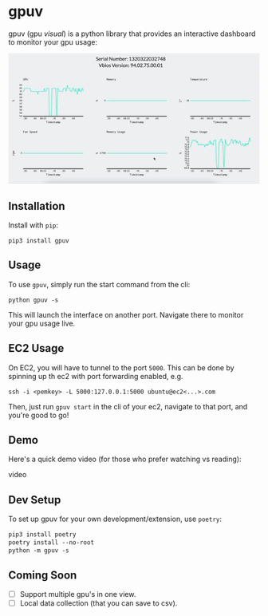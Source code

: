 # gpuv

gpuv (gpu _visual_) is a python library that provides an interactive dashboard to monitor your gpu usage:

![GPU Demo GIF](https://github.com/CambioML/gpuv/blob/main/gpudemo.gif)


## Installation

Install with `pip`:

```
pip3 install gpuv
```

## Usage

To use `gpuv`, simply run the start command from the cli:

```
python gpuv -s
```

This will launch the interface on another port. Navigate there to monitor your gpu usage live.

## EC2 Usage

On EC2, you will have to tunnel to the port `5000`. This can be done by spinning up th ec2 with port forwarding enabled, e.g.

```
ssh -i <pemkey> -L 5000:127.0.0.1:5000 ubuntu@ec2<...>.com
```

Then, just run `gpuv start` in the cli of your ec2, navigate to that port, and you're good to go!

## Demo

Here's a quick demo video (for those who prefer watching vs reading):

video

## Dev Setup

To set up gpuv for your own development/extension, use `poetry`:

```
pip3 install poetry
poetry install --no-root
python -m gpuv -s
```

## Coming Soon

- [ ] Support multiple gpu's in one view.
- [ ] Local data collection (that you can save to csv).
